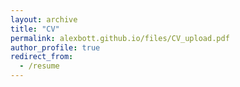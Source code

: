 ```yaml
---
layout: archive
title: "CV"
permalink: alexbott.github.io/files/CV_upload.pdf
author_profile: true
redirect_from:
  - /resume
---
```

